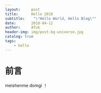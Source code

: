 ```yaml
---
layout:     post
title:      Hello 2018
subtitle:    "\"Hello World, Hello Blog\""
date:       2018-04-12
author:     ATuk
header-img: img/post-bg-universe.jpg
catalog: true
tags:
    - hello
---
```



# 前言

meishenme domgi ！
